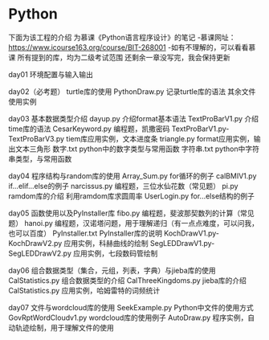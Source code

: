 # Python

下面为该工程的介绍
    为慕课《Python语言程序设计》的笔记
        -慕课网址：<https://www.icourse163.org/course/BIT-268001>
        -如有不理解的，可以看看慕课
    所有提到的库，均为二级考试范围
    还剩余一章没写完，我会保持更新

day01
    环境配置与输入输出

day02（必考题）
    turtle库的使用
    PythonDraw.py
        记录turtle库的语法
    其余文件
        使用实例

day03
    基本数据类型介绍
    dayup.py
        介绍format基本语法
    TextProBarV1.py
        介绍time库的语法
    CesarKeyword.py
        编程题，凯撒密码
    TextProBarV1.py-TextProBarV3.py
        tiem库应用实例，文本进度条
    triangle.py
        format应用实例，输出文本三角形
    数字.txt
        python中的数字类型与常用函数
    字符串.txt
        python中字符串类型，与常用函数

day04
    程序结构与random库的使用
    Array_Sum.py
        for循环的例子
    calBMIV1.py
        if...elif...else的例子
    narcissus.py
        编程题，三位水仙花数（常见题）
    pi.py
        ramdom库的介绍
        利用ramdom库求圆周率
    UserLogin.py
        for...else结构的例子

day05
    函数使用以及PyInstaller库
    fibo.py
        编程题，斐波那契数列的计算（常见题）
    hanoi.py
        编程题，汉诺塔问题，用于理解递归（有一点点难度，可以问我，也可以百度）
    PyInstaller.txt
        PyInstaller库的说明
    KochDrawV1.py-KochDrawV2.py
        应用实例，科赫曲线的绘制
    SegLEDDrawV1.py-SegLEDDrawV2.py
        应用实例，七段数码管绘制

day06
    组合数据类型（集合，元组，列表，字典）与jieba库的使用
    CalStatistics.py
        组合数据类型的介绍
    CalThreeKingdoms.py
        jieba库的介绍
    CalStatistics.py
        应用实例，哈姆雷特的词频统计

day07
    文件与wordcloud库的使用
    SeekExample.py
        Python中文件的使用方式
    GovRptWordCloudv1.py
        wordcloud库的使用例子
    AutoDraw.py
        程序实例，自动轨迹绘制，用于理解文件的使用
